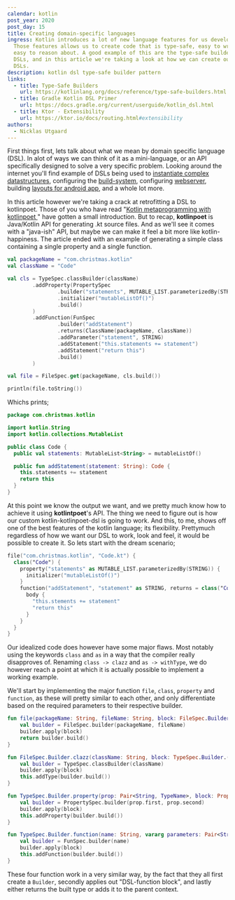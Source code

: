 ```yaml
---
calendar: kotlin
post_year: 2020
post_day: 15
title: Creating domain-specific languages
ingress: Kotlin introduces a lot of new language features for us developers.
  Those features allows us to create code that is type-safe, easy to write and
  easy to reason about. A good example of this are the type-safe builders a.k.a
  DSLs, and in this article we're taking a look at how we can create our own
  DSLs.
description: kotlin dsl type-safe builder pattern
links:
  - title: Type-Safe Builders
    url: https://kotlinlang.org/docs/reference/type-safe-builders.html
  - title: Gradle Kotlin DSL Primer
    url: https://docs.gradle.org/current/userguide/kotlin_dsl.html
  - title: Ktor - Extensibility
    url: https://ktor.io/docs/routing.html#extensibility
authors:
  - Nicklas Utgaard
---
```

First things first, lets talk about what we mean by domain specific language (DSL). In alot of ways we can think of it as a mini-language, or an API specifically designed to solve a very specific problem. Looking around the internet you'll find example of DSLs being used to [instantiate complex datastructures](https://github.com/kotlin/kotlinx.html/wiki/DOM-trees), configuring the [build-system](https://docs.gradle.org/current/userguide/kotlin_dsl.html), configuring [webserver](https://ktor.io/docs/routing.html#extensibility), building [layouts for android app](https://github.com/Kotlin/anko/wiki/Anko-Layouts#basics), and a whole lot more.

In this article however we're taking a crack at retrofitting a DSL to kotlinpoet. Those of you who have read "[Kotlin metaprogramming with kotlinpoet
](https://preview.bekk.christmas/kotlin/2020/12)" have gotten a small introduction. But to recap, **kotlinpoet** is Java/Kotlin API for generating .kt source files. And as we'll see it comes with a "java-ish" API, but maybe we can make it feel a bit more like kotlin-happiness. The article ended with an example of generating a simple class containing a single property and a single function. 
```kotlin
val packageName = "com.christmas.kotlin"
val className = "Code"

val cls = TypeSpec.classBuilder(className)
        .addProperty(PropertySpec
                .builder("statements", MUTABLE_LIST.parameterizedBy(STRING))
                .initializer("mutableListOf()")
                .build()
        )
        .addFunction(FunSpec
                .builder("addStatement")
                .returns(ClassName(packageName, className))
                .addParameter("statement", STRING)
                .addStatement("this.statements += statement")
                .addStatement("return this")
                .build()
        )

val file = FileSpec.get(packageName, cls.build())

println(file.toString())
```

Whichs prints;
```kotlin
package com.christmas.kotlin

import kotlin.String
import kotlin.collections.MutableList

public class Code {
  public val statements: MutableList<String> = mutableListOf()

  public fun addStatement(statement: String): Code {
    this.statements += statement
    return this
  }
}
```

At this point we know the output we want, and we pretty much know how to achieve it using **kotlintpoet**'s API. The thing we need to figure out is how our custom kotlin-kotlinpoet-dsl is going to work. And this, to me, shows off one of the best features of the kotlin language; its flexibility. Prettymuch regardless of how we want our DSL to work, look and feel, it would be possible to create it. So lets start with the dream scenario;

```kotlin
file("com.christmas.kotlin", "Code.kt") {
  class("Code") {
    property("statements" as MUTABLE_LIST.parameterizedBy(STRING)) {
      initializer("mutableListOf()")
    }
    function("addStatement", "statement" as STRING, returns = class("Code")) {
      body {
        "this.stements += statement"
        "return this"
      }
    }
  }
}
```

Our idealized code does however have some major flaws. Most notably using the keywords `class` and `as` in a way that the compiler really disapproves of. Renaming `class -> clazz` and `as -> withType`, we do however reach a point at which it is actually possible to implement a working example.

We'll start by implementing the major function `file`, `class`, `property` and `function`, as these will pretty similar to each other, and only differentiate based on the required parameters to their respective builder.

```kotlin
fun file(packageName: String, fileName: String, block: FileSpec.Builder.() -> Unit = {}): FileSpec {
    val builder = FileSpec.builder(packageName, fileName)
    builder.apply(block)
    return builder.build()
}

fun FileSpec.Builder.clazz(className: String, block: TypeSpec.Builder.() -> Unit) {
    val builder = TypeSpec.classBuilder(className)
    builder.apply(block)
    this.addType(builder.build())
}

fun TypeSpec.Builder.property(prop: Pair<String, TypeName>, block: PropertySpec.Builder.() -> Unit) {
    val builder = PropertySpec.builder(prop.first, prop.second)
    builder.apply(block)
    this.addProperty(builder.build())
}

fun TypeSpec.Builder.function(name: String, vararg parameters: Pair<String, TypeName>, returns: TypeName, block: FunSpec.Builder.() -> Unit) {
    val builder = FunSpec.builder(name)
    builder.apply(block)
    this.addFunction(builder.build())
}
```

These four function work in a very similar way, by the fact that they all first create a `Builder`, secondly applies out "DSL-function block", and lastly either returns the built type or adds it to the parent context.
